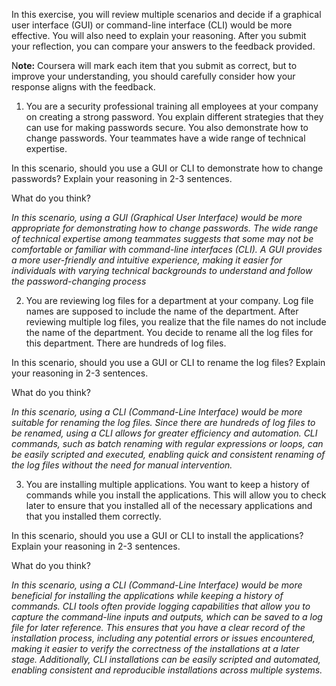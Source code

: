 In this exercise, you will review multiple scenarios and decide if a graphical user interface (GUI) or command-line interface (CLI) would be more effective. You will also need to explain your reasoning. After you submit your reflection, you can compare your answers to the feedback provided.

N**ote:** Coursera will mark each item that you submit as correct, but to improve your understanding, you should carefully consider how your response aligns with the feedback.


1. You are a security professional training all employees at your company on creating a strong password. You explain different strategies that they can use for making passwords secure. You also demonstrate how to change passwords. Your teammates have a wide range of technical expertise.

In this scenario, should you use a GUI or CLI to demonstrate how to change passwords? Explain your reasoning in 2-3 sentences.

What do you think?

*In this scenario, using a GUI (Graphical User Interface) would be more appropriate for demonstrating how to change passwords. The wide range of technical expertise among teammates suggests that some may not be comfortable or familiar with command-line interfaces (CLI). A GUI provides a more user-friendly and intuitive experience, making it easier for individuals with varying technical backgrounds to understand and follow the password-changing process*


2. You are reviewing log files for a department at your company. Log file names are supposed to include the name of the department. After reviewing multiple log files, you realize that the file names do not include the name of the department. You decide to rename all the log files for this department. There are hundreds of log files.

In this scenario, should you use a GUI or CLI to rename the log files? Explain your reasoning in 2-3 sentences.

What do you think?

*In this scenario, using a CLI (Command-Line Interface) would be more suitable for renaming the log files. Since there are hundreds of log files to be renamed, using a CLI allows for greater efficiency and automation. CLI commands, such as batch renaming with regular expressions or loops, can be easily scripted and executed, enabling quick and consistent renaming of the log files without the need for manual intervention.*

3. You are installing multiple applications. You want to keep a history of commands while you install the applications. This will allow you to check later to ensure that you installed all of the necessary applications and that you installed them correctly.

In this scenario, should you use a GUI or CLI to install the applications? Explain your reasoning in 2-3 sentences.

What do you think?

*In this scenario, using a CLI (Command-Line Interface) would be more beneficial for installing the applications while keeping a history of commands. CLI tools often provide logging capabilities that allow you to capture the command-line inputs and outputs, which can be saved to a log file for later reference. This ensures that you have a clear record of the installation process, including any potential errors or issues encountered, making it easier to verify the correctness of the installations at a later stage. Additionally, CLI installations can be easily scripted and automated, enabling consistent and reproducible installations across multiple systems.*